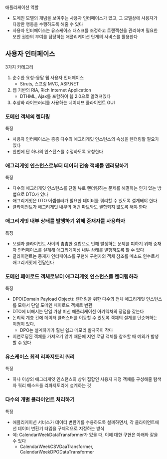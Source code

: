 애플리케이션 역할
- 도메인 모델의 개념을 보여주는 사용자 인터페이스가 있고, 그 모델상에 사용자가 다양한 행동을 수행하도록 해줄 수 있다
- 사용자 인터페이스는 유스케이스 태스크를 조정하고 트랜잭션을 관리하며 필요한 보안 권한의 부여를 담당하는 애플리케이션 단계의 서비스를 활용한다

## 사용자 인터페이스
3가지 카테고리
1. 순수한 요청-응답 웹 사용자 인터페이스
   - Struts, 스프링 MVC, ASP.NET
2. 웹 기반의 RIA, Rich Internet Application
   - DTHML, Ajax를 포함하여 웹 2.0으로 알려져있다
3. 추상화 라이브러리를 사용하는 네이티브 클라이언트 GUI

### 도메인 객체의 렌더링
특징
- 사용자 인터페이스는 종종 다수의 애그리게잇 인스턴스의 속성을 렌더링할 필요가 있다
- 한번에 단 하나의 인스턴스를 수정하도록 요청한다

### 애그리게잇 인스턴스로부터 데이터 전송 객체를 덴러딩하기
특징
- 다수의 애그리게잇 인스턴스를 단일 뷰로 렌더링하는 문제를 해결하는 인기 있는 방법으로 DTO가 있다
- 애그리게잇은 DTO 어셈블러가 필요한 데이터를 쿼리할 수 있도록 설계돼야 한다
- 클라이언트가 애그리게잇 내부의 어떤 파트와도 결합되지 않도록 해야 한다

### 애그리게잇 내부 상태를 발행하기 위해 중재자를 사용하자
특징
- 모델과 클라이언트 사이의 촘촘한 결합으로 인해 발생하는 문제를 피하기 위해 중재자 인터페이스를 설계해 애그리게이싱 내부 상태를 발행하도록 할 수 있다
- 클라이언트는 중재자 인터페이스를 구현해 구현자의 객체 참조를 메소드 인수로서 애그리게잇에 전달한다

### 도메인 페이로드 객체로부터 애그리게잇 인스턴스를 렌더링하라
특징
- DPO(Domain Payload Object): 렌더링을 위한 다수의 전체 애그리게잇 인스턴스를 모아서 단일 도메인 페이로드 객체로 변환
- DTO에 비해서는 단일 가상 머신 애플리케이션 아키텍처의 장점을 갖는다
- 논리적 계층 간에 데이터 클러스터를 이동할 수 있도록 객체의 설계를 단순화하는 이점이 있다.
   - DPO는 설계하기가 훨씬 쉽고 메모리 발자국이 작다
- 지연로딩된 객체를 가져오기 않기 때문에 지연 로딩 객체를 참조할 때 예외가 발생할 수 있다

### 유스케이스 최적 리파지토리 쿼리
특징
- 하나 이상의 애그리게잇 인스턴스의 상위 집합인 사용지 지정 객체를 구성해줄 탐색자 쿼리 메소드를 리파지토리에 설계하는 것

### 다수의 개별 클라이언트 처리하기
특징
- 애플리케이션 서비스가 데이터 변환기를 수용하도록 설꼐하면서, 각 클라이언트에선 데이터 변환기 타입을 구체적으로 지정하는 방식
- 예: CalendarWeekDataTransformer가 있을 때, 이에 대한 구현은 아래와 같을 수 있다
   - CalendarWeekCSVDaaTransformer, CalendarWeekDPODataTransformer